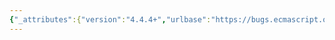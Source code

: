 ```yaml
---
{"_attributes":{"version":"4.4.4+","urlbase":"https://bugs.ecmascript.org/","maintainer":"dherman@mozilla.com"},"bug":{"bug_id":602,"creation_ts":"2012-08-04 21:33:00 -0700","short_desc":"11.1.9: \"value value\"","delta_ts":"2012-09-28 12:24:04 -0700","product":"Draft for 6th Edition","component":"editorial issue","version":"Rev 9: July 8, 2012 Draft","rep_platform":"All","op_sys":"All","bug_status":"RESOLVED","resolution":"FIXED","priority":"Normal","bug_severity":"minor","everconfirmed":true,"reporter":{"uid":"jmdyck","name":"Michael Dyck"},"assigned_to":{"uid":"allen","name":"Allen Wirfs-Brock"},"long_desc":[{"commentid":1402,"comment_count":0,"who":{"uid":"jmdyck","name":"Michael Dyck"},"bug_when":"2012-08-04 21:33:16 -0700","thetext":"In 11.1.9 \"Quasi Literals\",\nunder \"Runtime Semantics: ArgumentListEvaluation\",\nin the definition of the abstract operation GetQuasiCallSite,\nstep 8.d says:\n    \"Let rawValue be the string value value at 0-based position index\n     of the List rawStrings.\"\n\nDelete one of the \"value\"s."},{"commentid":1442,"comment_count":1,"who":{"uid":"allen","name":"Allen Wirfs-Brock"},"bug_when":"2012-08-13 16:06:50 -0700","thetext":"corrected in editor's draft"},{"commentid":1658,"comment_count":2,"who":{"uid":"allen","name":"Allen Wirfs-Brock"},"bug_when":"2012-09-28 12:24:04 -0700","thetext":"fixed in rev10, Sept. 27 2012 draft"}]}}
---
```

